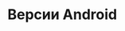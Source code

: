 <!-- .slide:    data-background-color="#699f00" -->
<!-- .slide:    class="center center-horizontal" -->
<!-- .slide:    data-transition="convex" -->

# Версии Android